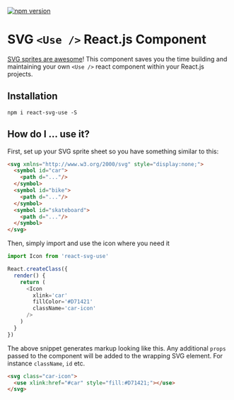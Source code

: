 [![npm version](https://badge.fury.io/js/react-svg-use.svg)](https://badge.fury.io/js/react-svg-use)

# SVG `<Use />` React.js Component

[SVG sprites are awesome](https://css-tricks.com/svg-sprites-use-better-icon-fonts/)! This component saves you the time building and maintaining your own `<Use />` react component within your React.js projects.

## Installation
`npm i react-svg-use -S`

## How do I ... use it?
First, set up your SVG sprite sheet so you have something similar to this:

```html
<svg xmlns="http://www.w3.org/2000/svg" style="display:none;">
  <symbol id="car">
    <path d="..."/>
  </symbol>
  <symbol id="bike">
    <path d="..."/>
  </symbol>
  <symbol id="skateboard">
    <path d="..."/>
  </symbol>
</svg>
```

Then, simply import and use the icon where you need it

```javaScript
import Icon from 'react-svg-use'

React.createClass({
  render() {
    return (
      <Icon
        xlink='car'
        fillColor='#D71421'
        className='car-icon'
      />
    )
  }
})
```

The above snippet generates markup looking like this. Any additional `props` passed to the component will be added to the wrapping SVG element. For instance `className`, `id` etc.

```html
<svg class="car-icon">
  <use xlink:href="#car" style="fill:#D71421;"></use>
</svg>
```
